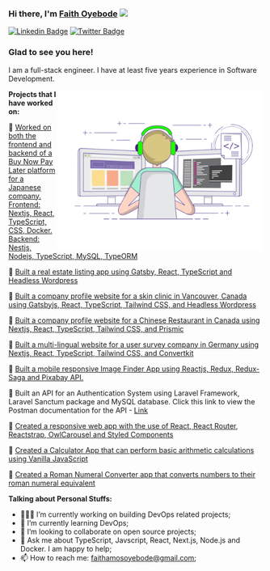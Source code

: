 
<!--
**faithoyebode/faithoyebode** is a ✨ _special_ ✨ repository because its `README.md` (this file) appears on your GitHub profile.

Here are some ideas to get you started:

- 🔭 I’m currently working on ...
- 🌱 I’m currently learning ...
- 👯 I’m looking to collaborate on ...
- 🤔 I’m looking for help with ...
- 💬 Ask me about ...
- 📫 How to reach me: ...
- 😄 Pronouns: ...
- ⚡ Fun fact: ...
-->


### Hi there, I'm <a href="https://www.linkedin.com/in/faith-oyebode-67529812a/" target="_blank">Faith Oyebode</a> <img src="https://media.giphy.com/media/hvRJCLFzcasrR4ia7z/giphy.gif" width="25px">

[![Linkedin Badge](https://img.shields.io/badge/-LinkedIn-0e76a8?style=flat-square&logo=Linkedin&logoColor=white)](https://www.linkedin.com/in/faith-oyebode-67529812a/)
[![Twitter Badge](https://img.shields.io/badge/-Twitter-00acee?style=flat-square&logo=Twitter&logoColor=white)](https://twitter.com/OyebodeFaith)


### Glad to see you here! &nbsp;

I am a full-stack engineer. I have at least five years experience in Software Development.


<img align="right" alt="GIF" src="https://github.com/faithoyebode/faithoyebode/blob/main/coding.gif?raw=true" width="408" height="318" />


**Projects that I have worked on:**

:round_pushpin: <a href="https://vankable.co.jp/mypage" target="_blank">Worked on both the frontend and backend of a Buy Now Pay Later platform for a Japanese company. Frontend: Nextjs, React, TypeScript, CSS, Docker. Backend: Nestjs, Nodejs, TypeScript, MySQL, TypeORM</a>
<br />

:round_pushpin: <a href="https://vicprop.com.au" target="_blank">Built a real estate listing app using Gatsby, React, TypeScript and Headless Wordpress</a>
<br />

:round_pushpin: <a href="https://mrcbc.com" target="_blank">Built a company profile website for a skin clinic in Vancouver, Canada using Gatsbyjs, React, TypeScript, Tailwind CSS, and Headless Wordpress</a>
<br />

:round_pushpin: <a href="https://hongshing.com" target="_blank">Built a company profile website for a Chinese Restaurant in Canada using Nextjs, React, TypeScript, Tailwind CSS, and Prismic</a>
<br />

:round_pushpin: <a href="https://gethappyfolks.com" target="_blank">Built a multi-lingual website for a user survey company in Germany using Nextjs, React, TypeScript, Tailwind CSS, and Convertkit</a>
<br />

:round_pushpin: <a href="https://faith-image-finder-app.netlify.app" target="_blank">Built a mobile responsive Image Finder App using Reactjs, Redux, Redux-Saga and Pixabay API.</a>
<br />


:round_pushpin: <span>Built an API for an Authentication System using Laravel Framework, Laravel Sanctum package and MySQL database. Click this link to view the Postman documentation for the API - <a href="https://documenter.getpostman.com/view/11042681/Tzm5HGez" target="blank">Link</a></span>
<br />

:round_pushpin: <a href="https://faith-health-app.netlify.app" target="_blank">Created a responsive web app with the use of React, React Router, Reactstrap, OwlCarousel and Styled Components</a>
<br />

:round_pushpin: <a href="https://faithoyebode.github.io/Calculator-app/calc.html" target="_blank">Created a Calculator App that can perform basic arithmetic calculations using Vanilla JavaScript</a>
<br />

:round_pushpin: <a href="https://faithoyebode.github.io/Roman-Numeral-Converter/index.html" target="_blank">Created a Roman Numeral Converter app that converts numbers to their roman numeral equivalent</a>
  <br />
  
  
**Talking about Personal Stuffs:**

- 👨🏻‍💻 I’m currently working on building DevOps related projects;
- 🚀 I’m currently learning DevOps;
-  👯 I’m looking to collaborate on open source projects;
- 💬 Ask me about TypeScript, Javscript, React, Next.js, Node.js and Docker. I am happy to help;
- 📫 How to reach me: faithamosoyebode@gmail.com;


</br>
